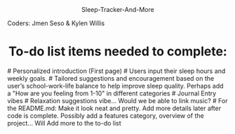 <div align="center">
Sleep-Tracker-And-More

<p align="left">
Coders: Jmen Seso & Kylen Willis
</p>

# To-do list items needed to complete:

<p align="left">
# Personalized introduction (First page)
# Users input their sleep hours and weekly goals. 
# Tailored suggestions and encouragement based on the user’s school-work-life balance to help improve sleep quality. Perhaps add a "How are you feeling from 1-10" in different categories
# Journal Entry vibes
# Relaxation suggestions vibe... Would we be able to link music?
# For the README.md: Make it look neat and pretty. Add more details later after code is complete. Possibly add a features category, overview of the project... Will Add more to the to-do list
